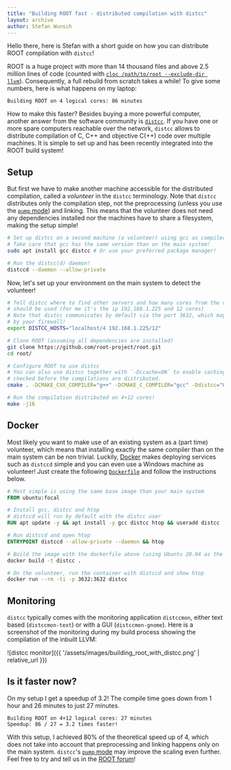 ```yaml
---
title: "Building ROOT fast - distributed compilation with distcc"
layout: archive
author: Stefan Wunsch
---
```


Hello there, here is Stefan with a short guide on how you can distribute ROOT compilation with `distcc`!

ROOT is a huge project with more than 14 thousand files and above 2.5 million lines of code (counted with [`cloc /path/to/root --exclude-dir llvm`](https://github.com/AlDanial/cloc)). Consequently, a full rebuild from scratch takes a while! To give some numbers, here is what happens on my laptop:

```
Building ROOT on 4 logical cores: 86 minutes
```

How to make this faster? Besides buying a more powerful computer, another answer from the software community is [`distcc`](https://distcc.github.io/). If you have one or more spare computers reachable over the network, `distcc` allows to distribute compilation of C, C++ and objective C(++) code over multiple machines. It is simple to set up and has been recently integrated into the ROOT build system!

## Setup

But first we have to make another machine accessible for the distributed compilation, called a *volunteer* in the `distcc` terminology. Note that `distcc` distributes only the compilation step, not the preprocessing (unless you use the [`pump` mode](https://distcc.github.io/faq.html)) and linking. This means that the volunteer does not need any dependencies installed nor the machines have to share a filesystem, making the setup simple!

```bash
# Set up distcc on a second machine (a volunteer) using gcc as compiler
# Take care that gcc has the same version than on the main system!
sudo apt install gcc distcc # Or use your preferred package manager!

# Run the distcc(d) daemon!
distccd --daemon --allow-private
```

Now, let's set up your environment on the main system to detect the volunteer!

```bash
# Tell distcc where to find other servers and how many cores from the volunteers
# should be used (for me it's the ip 192.168.1.225 and 12 cores)
# Note that distcc communicates by default via the port 3632, which may be blocked
# by your firewall!
export DISTCC_HOSTS="localhost/4 192.168.1.225/12"

# Clone ROOT (assuming all dependencies are installed)
git clone https://github.com/root-project/root.git
cd root/

# Configure ROOT to use distcc
# You can also use distcc together with `-Dccache=ON` to enable caching, which is
# checked before the compilations are distributed.
cmake . -DCMAKE_CXX_COMPILER="g++" -DCMAKE_C_COMPILER="gcc" -Ddistcc="ON"

# Run the compilation distributed on 4+12 cores!
make -j16
```

## Docker

Most likely you want to make use of an existing system as a (part time) volunteer, which means that installing exactly the same compiler than on the main system can be non trivial. Luckily, [Docker](https://www.docker.com/) makes deploying services such as `distccd` simple and you can even use a Windows machine as volunteer! Just create the following [`Dockerfile`](https://docs.docker.com/engine/reference/builder/) and follow the instructions below.

```dockerfile
# Most simple is using the same base image than your main system
FROM ubuntu:focal

# Install gcc, distcc and htop
# distccd will run by default with the distcc user
RUN apt update -y && apt install -y gcc distcc htop && useradd distcc

# Run distccd and open htop
ENTRYPOINT distccd --allow-private --daemon && htop
```

```bash
# Build the image with the dockerfile above (using Ubuntu 20.04 as the base image)
docker build -t distcc .

# On the volunteer, run the container with distccd and show htop
docker run --rm -ti -p 3632:3632 distcc
```

## Monitoring

`distcc` typically comes with the monitoring application `distccmon`, either text based (`distccmon-text`) or with a GUI (`distccmon-gnome`). Here is a screenshot of the monitoring during my build process showing the compilation of the inbuilt LLVM:

![distcc monitor]({{ '/assets/images/building_root_with_distcc.png' | relative_url }})

## Is it faster now?

On my setup I get a speedup of 3.2! The compile time goes down from 1 hour and 26 minutes to just 27 minutes.

```
Building ROOT on 4+12 logical cores: 27 minutes
Speedup: 86 / 27 = 3.2 times faster!
```

With this setup, I achieved 80% of the theoretical speed up of 4, which does not take into account that preprocessing and linking happens only on the main system. `distcc`'s [`pump` mode](https://distcc.github.io/faq.html) may improve the scaling even further. Feel free to try and tell us in the [ROOT forum](https://root-forum.cern.ch/)!
